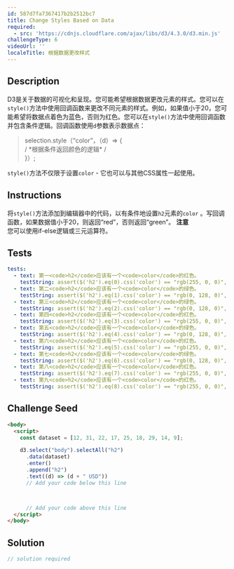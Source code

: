 ```yaml
---
id: 587d7fa7367417b2b2512bc7
title: Change Styles Based on Data
required:
  - src: 'https://cdnjs.cloudflare.com/ajax/libs/d3/4.3.0/d3.min.js'
challengeType: 6
videoUrl: ''
localeTitle: 根据数据更改样式
---
```


## Description
<section id="description"> D3是关于数据的可视化和呈现。您可能希望根据数据更改元素的样式。您可以在<code>style()</code>方法中使用回调函数来更改不同元素的样式。例如，如果值小于20，您可能希望将数据点着色为蓝色，否则为红色。您可以在<code>style()</code>方法中使用回调函数并包含条件逻辑。回调函数使用<code>d</code>参数表示数据点： <blockquote> selection.style（“color”，（d）=&gt; { <br> / *根据条件返回颜色的逻辑* / <br> }）; </blockquote> <code>style()</code>方法不仅限于设置<code>color</code> - 它也可以与其他CSS属性一起使用。 </section>

## Instructions
<section id="instructions">将<code>style()</code>方法添加到编辑器中的代码，以有条件地设置<code>h2</code>元素的<code>color</code> 。写回调函数，如果数据值小于20，则返回“red”，否则返回“green”。 <strong>注意</strong> <br>您可以使用if-else逻辑或三元运算符。 </section>

## Tests
<section id='tests'>

```yml
tests:
  - text: 第一<code>h2</code>应该有一个<code>color</code>的红色。
    testString: assert($('h2').eq(0).css('color') == "rgb(255, 0, 0)", 'The first <code>h2</code> should have a <code>color</code> of red.');
  - text: 第二<code>h2</code>应该有一个<code>color</code>的绿色。
    testString: assert($('h2').eq(1).css('color') == "rgb(0, 128, 0)", 'The second <code>h2</code> should have a <code>color</code> of green.');
  - text: 第三<code>h2</code>应该有一个<code>color</code>的绿色。
    testString: assert($('h2').eq(2).css('color') == "rgb(0, 128, 0)", 'The third <code>h2</code> should have a <code>color</code> of green.');
  - text: 第四<code>h2</code>应该有一个<code>color</code>的红色。
    testString: assert($('h2').eq(3).css('color') == "rgb(255, 0, 0)", 'The fourth <code>h2</code> should have a <code>color</code> of red.');
  - text: 第五<code>h2</code>应该有一个<code>color</code>的绿色。
    testString: assert($('h2').eq(4).css('color') == "rgb(0, 128, 0)", 'The fifth <code>h2</code> should have a <code>color</code> of green.');
  - text: 第六<code>h2</code>应该有一个<code>color</code>的红色。
    testString: assert($('h2').eq(5).css('color') == "rgb(255, 0, 0)", 'The sixth <code>h2</code> should have a <code>color</code> of red.');
  - text: 第七<code>h2</code>应该有一个<code>color</code>的绿色。
    testString: assert($('h2').eq(6).css('color') == "rgb(0, 128, 0)", 'The seventh <code>h2</code> should have a <code>color</code> of green.');
  - text: 第八<code>h2</code>应该有一个<code>color</code>的红色。
    testString: assert($('h2').eq(7).css('color') == "rgb(255, 0, 0)", 'The eighth <code>h2</code> should have a <code>color</code> of red.');
  - text: 第九<code>h2</code>应该有一个<code>color</code>的红色。
    testString: assert($('h2').eq(8).css('color') == "rgb(255, 0, 0)", 'The ninth <code>h2</code> should have a <code>color</code> of red.');

```

</section>

## Challenge Seed
<section id='challengeSeed'>

<div id='html-seed'>

```html
<body>
  <script>
    const dataset = [12, 31, 22, 17, 25, 18, 29, 14, 9];

    d3.select("body").selectAll("h2")
      .data(dataset)
      .enter()
      .append("h2")
      .text((d) => (d + " USD"))
      // Add your code below this line



      // Add your code above this line
  </script>
</body>

```

</div>



</section>

## Solution
<section id='solution'>

```js
// solution required
```
</section>
